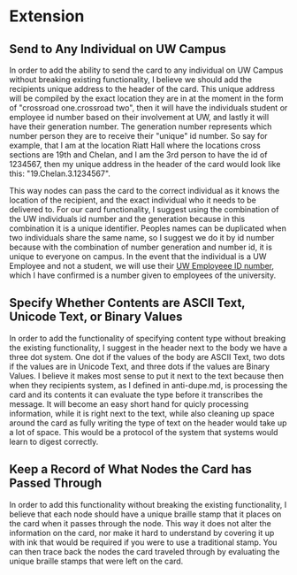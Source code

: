 # Extension
## Send to Any Individual on UW Campus
In order to add the ability to send the card to any individual on UW Campus without breaking existing functionality, I believe we should add the recipients unique address to the header of the card. This unique address will be compiled by the exact location they are in at the moment in the form of "crossroad one.crossroad two", then it will have the individuals student or employee id number based on their involvement at UW, and lastly it will have their generation number. The generation number represents which number person they are to receive their "unique" id number. So say for example, that I am at the location Riatt Hall where the locations cross sections are 19th and Chelan, and I am the 3rd person to have the id of 1234567, then my unique address in the header of the card would look like this: "19.Chelan.3.1234567". 

This way nodes can pass the card to the correct individual as it knows the location of the recipient, and the exact individual who it needs to be delivered to. For our card functionality, I suggest using the combination of the UW individuals id number and the generation because in this combination it is a unique identifier. Peoples names can be duplicated when two individuals share the same name, so I suggest we do it by id number because with the combination of number generation and number id, it is unique to everyone on campus. In the event that the individual is a UW Employee and not a student, we will use their [UW Employeee ID number](https://hfs.uw.edu/Husky-Card-Services/Husky-Card/Employee-Husky-Card#:~:text=Employees%20obtaining%20a%20Husky%20Card,feed%20from%20the%20Workday%20system.), which I have confirmed is a number given to employees of the university.

## Specify Whether Contents are ASCII Text, Unicode Text, or Binary Values
In order to add the functionality of specifying content type without breaking the existing functionality, I suggest in the header next to the body we have a three dot system. One dot if the values of the body are ASCII Text, two dots if the values are in Unicode Text, and three dots if the values are Binary Values. I believe it makes most sense to put it next to the text because then when they recipients system, as I defined in anti-dupe.md, is processing the card and its contents it can evaluate the type before it transcribes the message. It will become an easy short hand for quicly processing information, while it is right next to the text, while also cleaning up space around the card as fully writing the type of text on the header would take up a lot of space. This would be a protocol of the system that systems would learn to digest correctly.

## Keep a Record of What Nodes the Card has Passed Through
In order to add this functionality without breaking the existing functionality, I believe that each node should have a unique braille stamp that it places on the card when it passes through the node. This way it does not alter the information on the card, nor make it hard to understand by covering it up with ink that would be required if you were to use a traditional stamp. You can then trace back the nodes the card traveled through by evaluating the unique braille stamps that were left on the card. 
